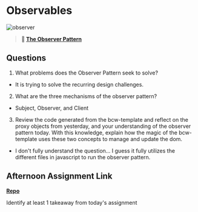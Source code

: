 # Observables

![observer](https://bcw.blob.core.windows.net/public/img/journals/8014045611652045)

> **📖 [The Observer Pattern](https://codeworksacademy.com/fs-student-guide/resources/wk3/04-Observer-Pattern)**

## Questions

1. What problems does the Observer Pattern seek to solve?

- It is trying to solve the recurring design challenges.

2. What are the three mechanisms of the observer pattern?

- Subject, Observer, and Client

3. Review the code generated from the bcw-template and reflect on the proxy objects from yesterday, and your understanding of the observer pattern today. With this knowledge, explain how the magic of the bcw-template uses these two concepts to manage and update the dom.

- I don't fully understand the question... I guess it fully utilizes the different files in javascript to run the observer pattern.

## Afternoon Assignment Link

**[Repo](https://github.com/daniel-le97/rainMoney-mvc.git)**

Identify at least 1 takeaway from today's assignment
